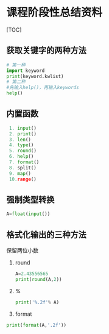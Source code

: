 # 课程阶段性总结资料

[TOC]

## 获取关键字的两种方法

```python
# 第一种
import keyword
print(keyword.kwlist)
# 第二种
#先输入help()，再输入keywords
help()
```

## 内置函数

```python
 1. input()
 2. print()
 3. len()
 4. type()
 5. round()
 6. help()   
 7. format()
 8. split()
 9. map()
 10.range()
```

## 强制类型转换

```python
A=float(input())
```


## 格式化输出的三种方法

保留两位小数

1. round

   ```python
   A=2.43556565
   print(round(A,2))
   ```

2. %

   ```python
   print('%.2f'% A)
   ```

3. format

```python
print(format(A,'.2f'))
```



